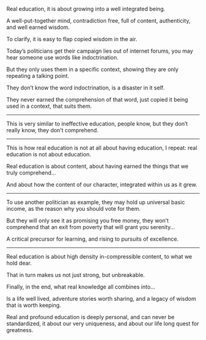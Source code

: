Real education,
it is about growing into a well integrated being.

A well-put-together mind, contradiction free,
full of content, authenticity, and well earned wisdom.

To clarify,
it is easy to flap copied wisdom in the air.

Today’s politicians get their campaign lies out of internet forums,
you may hear someone use words like indoctrination.

But they only uses them in a specific context,
showing they are only repeating a talking point.

They don’t know the word indoctrination,
is a disaster in it self.

They never earned the comprehension of that word,
just copied it being used in a context, that suits them.

---

This is very similar to ineffective education,
people know, but they don’t really know, they don’t comprehend.

---

This is how real education is not at all about having education,
I repeat: real education is not about education.

Real education is about content,
about having earned the things that we truly comprehend…

And about how the content of our character,
integrated within us as it grew.

---

To use another politician as example, they may hold up universal basic income,
as the reason why you should vote for them.

But they will only see it as promising you free money,
they won’t comprehend that an exit from poverty that will grant you serenity…

A critical precursor for learning,
and rising to pursuits of excellence.

---

Real education is about high density in-compressible content,
to what we hold dear.

That in turn makes us not just strong,
but unbreakable.

Finally, in the end,
what real knowledge all combines into…

Is a life well lived, adventure stories worth sharing,
and a legacy of wisdom that is worth keeping.

Real and profound education is deeply personal, and can never be standardized,
it about our very uniqueness, and about our life long quest for greatness.
